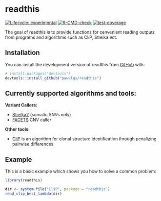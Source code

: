 
# readthis

<!-- badges: start -->
[![Lifecycle: experimental](https://img.shields.io/badge/lifecycle-experimental-orange.svg)](https://lifecycle.r-lib.org/articles/stages.html#experimental)
[![R-CMD-check](https://github.com/pawelqs/readthis/actions/workflows/R-CMD-check.yaml/badge.svg)](https://github.com/pawelqs/readthis/actions/workflows/R-CMD-check.yaml)
[![test-coverage](https://github.com/pawelqs/readthis/actions/workflows/test-coverage.yaml/badge.svg)](https://github.com/pawelqs/readthis/actions/workflows/test-coverage.yaml)
<!-- badges: end -->

The goal of readthis is to provide functions for cenvenient reading outputs from
programs and algorithms such as CliP, Strelka ect.


## Installation

You can install the development version of readthis from [GitHub](https://github.com/) with:

``` r
# install.packages("devtools")
devtools::install_github("pawelqs/readthis")
```


## Currently supported algorithms and tools:

**Variant Callers:**

- [Strelka2](https://github.com/Illumina/strelka) (somatic SNVs only)
- [FACETS](https://github.com/mskcc/facets) CNV caller

**Other tools:**

- [CliP](https://github.com/wwylab/CliP) is an algorithm for clonal structure identification through penalizing pairwise differences


## Example

This is a basic example which shows you how to solve a common problem:

``` r
library(readthis)

dir <- system.file("CliP", package = "readthis")
read_clip_best_lambda(dir)
```

